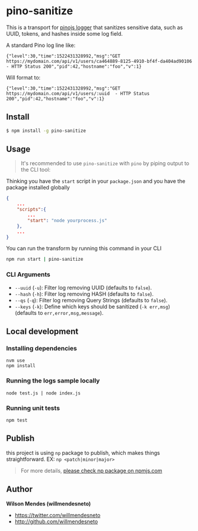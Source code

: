 # pino-sanitize

This is a transport for [pinojs logger](https://github.com/pinojs/pino) that sanitizes sensitive data, such as UUID, tokens, and hashes inside some log field.

A standard Pino log line like:

```
{"level":30,"time":1522431328992,"msg":"GET https://mydomain.com/api/v1/users/ca464889-8125-4910-bf4f-da404ad90106  - HTTP Status 200","pid":42,"hostname":"foo","v":1}
```

Will format to:

```
{"level":30,"time":1522431328992,"msg":"GET https://mydomain.com/api/v1/users/:uuid  - HTTP Status 200","pid":42,"hostname":"foo","v":1}
```

## Install

```sh
$ npm install -g pino-sanitize
```

## Usage

> It's recommended to use `pino-sanitize` with `pino` by piping output to the CLI tool:

Thinking you have the `start` script in your `package.json` and you have the package installed globally

```json
{
    ...
    "scripts":{
        ...
        "start": "node yourprocess.js"
    },
    ...
}
```

You can run the transform by running this command in your CLI

```sh
npm run start | pino-sanitize
```

### CLI Arguments

- `--uuid` (`-u`): Filter log removing UUID (defaults to `false`).
- `--hash` (`-h`): Filter log removing HASH (defaults to `false`).
- `--qs` (`-q`): Filter log removing Query Strings (defaults to `false`).
- `--keys` (`-k`): Define which keys should be sanitized (`-k err,msg`) (defaults to `err,error,msg,message`).

## Local development

### Installing dependencies

```
nvm use
npm install
```

### Running the logs sample locally

```
node test.js | node index.js
```

### Running unit tests

```
npm test
```

## Publish

this project is using `np` package to publish, which makes things straightforward. EX: `np <patch|minor|major>`

> For more details, [please check np package on npmjs.com](https://www.npmjs.com/package/np)

## Author

**Wilson Mendes (willmendesneto)**

- <https://twitter.com/willmendesneto>
- <http://github.com/willmendesneto>

